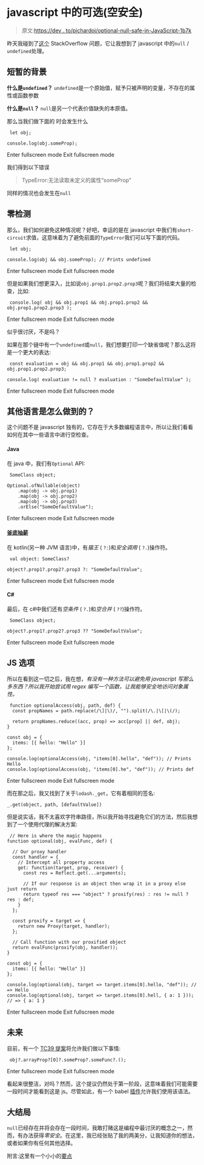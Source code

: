 # javascript 中的可选(空安全)

> 原文:[https://dev . to/pichardoj/optional-null-safe-in-JavaScript-1b7k](https://dev.to/pichardoj/optional-null-safe-in-javascript-1b7k)

昨天我碰到了[这个](https://stackoverflow.com/questions/50452219/how-to-return-blank-string-if-object-is-undefined-in-angularjs-forms) StackOverflow 问题，它让我想到了 javascript 中的`null` / `undefined`处理。

## 短暂的背景

**什么是`undefined`？** `undefined`是一个原始值，赋予只被声明的变量，不存在的属性或函数参数

**什么是`null`？** `null`是另一个代表价值缺失的本原值。

那么当我们做下面的
时会发生什么

```
 let obj;

console.log(obj.someProp); 
```

Enter fullscreen mode Exit fullscreen mode

我们得到以下错误

> TypeError:无法读取未定义的属性“someProp”

同样的情况也会发生在`null`

## 零检测

那么，我们如何避免这种情况呢？好吧，幸运的是在 javascript 中我们有`short-circuit`求值，这意味着为了避免前面的`TypeError`我们可以写下面的代码。

```
 let obj;

console.log(obj && obj.someProp); // Prints undefined 
```

Enter fullscreen mode Exit fullscreen mode

但是如果我们想更深入，比如说`obj.prop1.prop2.prop3`呢？我们将结束大量的检查，比如:

```
 console.log( obj && obj.prop1 && obj.prop1.prop2 && obj.prop1.prop2.prop3 ); 
```

Enter fullscreen mode Exit fullscreen mode

似乎很讨厌，不是吗？

如果在那个链中有一个`undefined`或`null`，我们想要打印一个缺省值呢？那么这将是一个更大的表达:

```
 const evaluation = obj && obj.prop1 && obj.prop1.prop2 && obj.prop1.prop2.prop3;

console.log( evaluation != null ? evaluation : "SomeDefaultValue" ); 
```

Enter fullscreen mode Exit fullscreen mode

## 其他语言是怎么做到的？

这个问题不是 javascript 独有的，它存在于大多数编程语言中，所以让我们看看如何在其中一些语言中进行空检查。

#### Java

在 java 中，我们有`Optional` API:

```
 SomeClass object;

Optional.ofNullable(object)
    .map(obj -> obj.prop1)
    .map(obj -> obj.prop2)
    .map(obj -> obj.prop3)
    .orElse("SomeDefaultValue"); 
```

Enter fullscreen mode Exit fullscreen mode

#### [釜底抽薪](#kotlin)

在 kotlin(另一种 JVM 语言)中，有*猫王* ( `?:`)和*安全调用* ( `?.`)操作符。

```
 val object: SomeClass?

object?.prop1?.prop2?.prop3 ?: "SomeDefaultValue"; 
```

Enter fullscreen mode Exit fullscreen mode

#### C#

最后，在 c#中我们还有*空条件* ( `?.`)和*空合并* ( `??`)操作符。

```
 SomeClass object;

object?.prop1?.prop2?.prop3 ?? "SomeDefaultValue"; 
```

Enter fullscreen mode Exit fullscreen mode

## JS 选项

所以在看到这一切之后，我在想，*有没有一种方法可以避免用 javascript 写那么多东西？所以我开始尝试用 regex 编写一个函数，让我能够安全地访问对象属性。* 

```
 function optionalAccess(obj, path, def) {
  const propNames = path.replace(/\]|\)/, "").split(/\.|\[|\(/);

  return propNames.reduce((acc, prop) => acc[prop] || def, obj);
}

const obj = {
  items: [{ hello: "Hello" }]
};

console.log(optionalAccess(obj, "items[0].hello", "def")); // Prints Hello
console.log(optionalAccess(obj, "items[0].he", "def")); // Prints def 
```

Enter fullscreen mode Exit fullscreen mode

而在那之后，我又找到了关于`lodash._get`，它有着相同的签名:

`_.get(object, path, [defaultValue])`

但是说实话，我不太喜欢字符串路径，所以我开始寻找避免它们的方法，然后我想到了一个使用代理的解决方案:

```
 // Here is where the magic happens
function optional(obj, evalFunc, def) {

  // Our proxy handler
  const handler = {
    // Intercept all property access
    get: function(target, prop, receiver) {
      const res = Reflect.get(...arguments);

      // If our response is an object then wrap it in a proxy else just return
      return typeof res === "object" ? proxify(res) : res != null ? res : def;
    }
  };

  const proxify = target => {
    return new Proxy(target, handler);
  };

  // Call function with our proxified object
  return evalFunc(proxify(obj, handler));
}

const obj = {
  items: [{ hello: "Hello" }]
};

console.log(optional(obj, target => target.items[0].hello, "def")); // => Hello
console.log(optional(obj, target => target.items[0].hell, { a: 1 })); // => { a: 1 } 
```

Enter fullscreen mode Exit fullscreen mode

## 未来

目前，有一个 [TC39 提案](https://github.com/tc39/proposal-optional-chaining)将允许我们做以下事情:

```
 obj?.arrayProp?[0]?.someProp?.someFunc?.(); 
```

Enter fullscreen mode Exit fullscreen mode

看起来很整洁，对吗？然而，这个提议仍然处于第一阶段，这意味着我们可能需要一段时间才能看到这是 js。尽管如此，有一个 babel [插件](https://github.com/babel/babel/tree/master/packages/babel-plugin-proposal-optional-chaining)允许我们使用该语法。

## 大结局

`null`已经存在并将会存在一段时间，我敢打赌这是编程中最讨厌的概念之一，然而，有办法获得*零安全*。在这里，我已经张贴了我的两美分，让我知道你的想法，或者如果你有任何其他选择。

附言:这里有一个小小的[要点](https://gist.github.com/pichardoJ/76e3bb814b86d5a8860f9a2956e827ad)